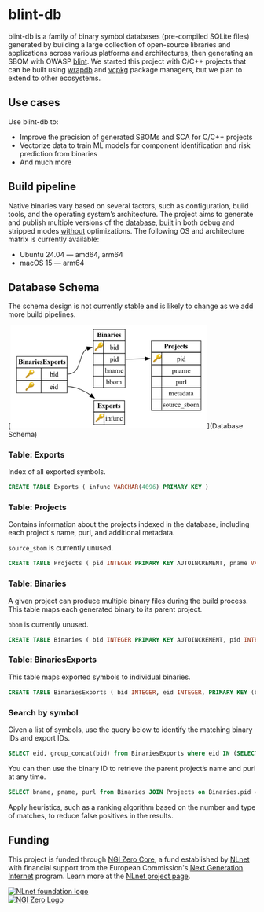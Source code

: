 <!--
SPDX-FileCopyrightText: AppThreat <cloud@appthreat.com>

SPDX-License-Identifier: MIT
-->

# blint-db

blint-db is a family of binary symbol databases (pre-compiled SQLite files) generated by building a large collection of open-source libraries and applications across various platforms and architectures, then generating an SBOM with OWASP [blint](https://github.com/owasp-dep-scan/blint). We started this project with C/C++ projects that can be built using [wrapdb](https://github.com/mesonbuild/wrapdb) and [vcpkg](https://github.com/microsoft/vcpkg) package managers, but we plan to extend to other ecosystems.

## Use cases

Use blint-db to:

- Improve the precision of generated SBOMs and SCA for C/C++ projects
- Vectorize data to train ML models for component identification and risk prediction from binaries
- And much more

## Build pipeline

Native binaries vary based on several factors, such as configuration, build tools, and the operating system’s architecture. The project aims to generate and publish multiple versions of the [database](https://github.com/orgs/AppThreat/packages?repo_name=blint-db), [built](https://github.com/AppThreat/blint-db/blob/21a16bf87a62a137405901c37955d95883388201/blint_db/handlers/language_handlers/meson_handler.py#L40) in both debug and stripped modes [without](https://github.com/AppThreat/blint-db/blob/21a16bf87a62a137405901c37955d95883388201/blint_db/handlers/language_handlers/vcpkg_handler.py#L89) optimizations. The following OS and architecture matrix is currently available:

- Ubuntu 24.04 — amd64, arm64
- macOS 15 — arm64

## Database Schema

The schema design is not currently stable and is likely to change as we add more build pipelines.

[<img src="./docs/schema.png" alt="Blint DB schema" width="400" />](Database Schema)

### Table: Exports

Index of all exported symbols.

```sql
CREATE TABLE Exports ( infunc VARCHAR(4096) PRIMARY KEY )
```

### Table: Projects

Contains information about the projects indexed in the database, including each project's name, purl, and additional metadata.

`source_sbom` is currently unused.

```sql
CREATE TABLE Projects ( pid INTEGER PRIMARY KEY AUTOINCREMENT, pname VARCHAR(255) UNIQUE, purl TEXT UNIQUE, metadata BLOB, source_sbom BLOB )
```

### Table: Binaries

A given project can produce multiple binary files during the build process. This table maps each generated binary to its parent project.

`bbom` is currently unused.

```sql
CREATE TABLE Binaries ( bid INTEGER PRIMARY KEY AUTOINCREMENT, pid INTEGER, bname VARCHAR(500), bbom BLOB, FOREIGN KEY (pid) REFERENCES Projects(pid) )
```

### Table: BinariesExports

This table maps exported symbols to individual binaries.

```sql
CREATE TABLE BinariesExports ( bid INTEGER, eid INTEGER, PRIMARY KEY (bid, eid), FOREIGN KEY (bid) REFERENCES Binaries(bid), FOREIGN KEY (eid) REFERENCES Exports(eid) )
```

### Search by symbol

Given a list of symbols, use the query below to identify the matching binary IDs and export IDs.

```sql
SELECT eid, group_concat(bid) from BinariesExports where eid IN (SELECT rowid from Exports where infunc IN ({symbols_list})) group by eid
```

You can then use the binary ID to retrieve the parent project’s name and purl at any time.

```sql
SELECT bname, pname, purl from Binaries JOIN Projects on Binaries.pid = Projects.pid WHERE Binaries.bid = ?
```

Apply heuristics, such as a ranking algorithm based on the number and type of matches, to reduce false positives in the results.

## Funding

This project is funded through [NGI Zero Core](https://nlnet.nl/core), a fund established by [NLnet](https://nlnet.nl) with financial support from the European Commission's [Next Generation Internet](https://ngi.eu) program. Learn more at the [NLnet project page](https://nlnet.nl/project/OWASP-dep-scan).

[<img src="https://nlnet.nl/logo/banner.png" alt="NLnet foundation logo" width="20%" />](https://nlnet.nl)  
[<img src="https://nlnet.nl/image/logos/NGI0_tag.svg" alt="NGI Zero Logo" width="20%" />](https://nlnet.nl/core)
